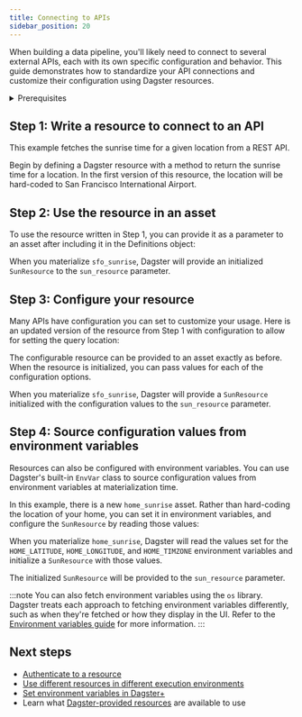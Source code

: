 ```yaml
---
title: Connecting to APIs
sidebar_position: 20
---
```


When building a data pipeline, you'll likely need to connect to several external APIs, each with its own specific configuration and behavior. This guide demonstrates how to standardize your API connections and customize their configuration using Dagster resources.

<details>
  <summary>Prerequisites</summary>

To follow the steps in this guide, you'll need:

- Familiarity with [Asset definitions](/concepts/assets)
- Familiarity with [resources](/concepts/resources)
- Install the `requests` library:
    ```bash
    pip install requests
    ```

</details>

## Step 1: Write a resource to connect to an API

This example fetches the sunrise time for a given location from a REST API.

Begin by defining a Dagster resource with a method to return the sunrise time for a location. In the first version of this resource, the location will be hard-coded to San Francisco International Airport.


<CodeExample filePath="guides/external-systems/apis/minimal_resource.py" language="python" title="Resource to connect to the Sunrise API" />


## Step 2: Use the resource in an asset

To use the resource written in Step 1, you can provide it as a parameter to an asset after including it in the Definitions object:

<CodeExample filePath="guides/external-systems/apis/use_minimal_resource_in_asset.py" language="python" title="Use the SunResource in an asset" />

When you materialize `sfo_sunrise`, Dagster will provide an initialized `SunResource` to the `sun_resource` parameter.


## Step 3: Configure your resource
Many APIs have configuration you can set to customize your usage. Here is an updated version of the resource from Step 1 with configuration to allow for setting the query location:

<CodeExample filePath="guides/external-systems/apis/use_configurable_resource_in_asset.py" language="python" title="Use the configurable SunResource in an asset" />

The configurable resource can be provided to an asset exactly as before. When the resource is initialized, you can pass values for each of the configuration options.

When you materialize `sfo_sunrise`, Dagster will provide a `SunResource` initialized with the configuration values to the `sun_resource` parameter.


## Step 4: Source configuration values from environment variables
Resources can also be configured with environment variables. You can use Dagster's built-in `EnvVar` class to source configuration values from environment variables at materialization time.

In this example, there is a new `home_sunrise` asset. Rather than hard-coding the location of your home, you can set it in environment variables, and configure the `SunResource` by reading those values:

<CodeExample filePath="guides/external-systems/apis/env_var_configuration.py" language="python" title="Configure the resource with values from environment variables" />

When you materialize `home_sunrise`, Dagster will read the values set for the `HOME_LATITUDE`, `HOME_LONGITUDE`, and `HOME_TIMZONE` environment variables and initialize a `SunResource` with those values.

The initialized `SunResource` will be provided to the `sun_resource` parameter.

:::note
You can also fetch environment variables using the `os` library. Dagster treats each approach to fetching environment variables differently, such as when they're fetched or how they display in the UI. Refer to the [Environment variables guide](/todo) for more information.
:::


## Next steps

- [Authenticate to a resource](/guides/authentication.md)
- [Use different resources in different execution environments](/todo)
- [Set environment variables in Dagster+](/todo)
- Learn what [Dagster-provided resources](/todo) are available to use
